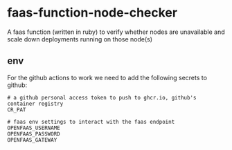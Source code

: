 # faas-function-node-checker

A faas function (written in ruby) to verify whether nodes are unavailable and scale down deployments running on those node(s)

## env
For the github actions to work we need to add the following
secrets to github:

```
# a github personal access token to push to ghcr.io, github's container registry
CR_PAT

# faas env settings to interact with the faas endpoint
OPENFAAS_USERNAME
OPENFAAS_PASSWORD
OPENFAAS_GATEWAY
```


